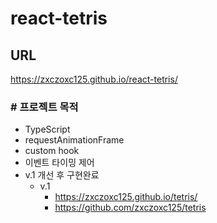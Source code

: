 # react-tetris

## URL

https://zxczoxc125.github.io/react-tetris/

### # 프로젝트 목적

- TypeScript
- requestAnimationFrame
- custom hook
- 이벤트 타이밍 제어
- v.1 개선 후 구현완료
  - v.1
    - https://zxczoxc125.github.io/tetris/
    - https://github.com/zxczoxc125/tetris
